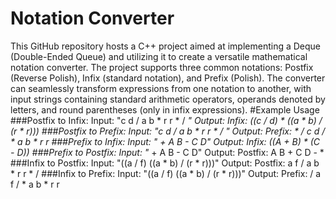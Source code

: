 # Notation Converter
This GitHub repository hosts a C++ project aimed at implementing a Deque (Double-Ended Queue) and utilizing it to create a versatile mathematical notation converter. The project supports three common notations: Postfix (Reverse Polish), Infix (standard notation), and Prefix (Polish). The converter can seamlessly transform expressions from one notation to another, with input strings containing standard arithmetic operators, operands denoted by letters, and round parentheses (only in infix expressions).
#Example Usage
###Postfix to Infix:
Input: "c d / a b * r r * / *"
Output: Infix: ((c / d) * ((a * b) / (r * r)))
###Postfix to Prefix:
Input: "c d / a b * r r * / *"
Output: Prefix: * / c d / * a b * r r
###Prefix to Infix:
Input: "* + A B - C D"
Output: Infix: ((A + B) * (C - D))
###Prefix to Postfix:
Input: "* + A B - C D"
Output: Postfix: A B + C D - *
###Infix to Postfix:
Input: "((a / f) ((a * b) / (r * r)))"
Output: Postfix: a f / a b * r r * /
###Infix to Prefix:
Input: "((a / f) ((a * b) / (r * r)))"
Output: Prefix: / a f / * a b * r r

